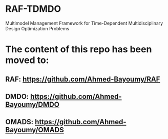 # RAF-TDMDO
Multimodel Management Framework for Time-Dependent Multidisciplinary Design Optimization Problems

# The content of this repo has been moved to:
## RAF: https://github.com/Ahmed-Bayoumy/RAF
## DMDO: https://github.com/Ahmed-Bayoumy/DMDO
## OMADS: https://github.com/Ahmed-Bayoumy/OMADS

